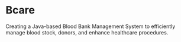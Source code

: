 # Bcare
Creating a Java-based Blood Bank Management System to efficiently manage blood stock, donors, and enhance healthcare procedures.
